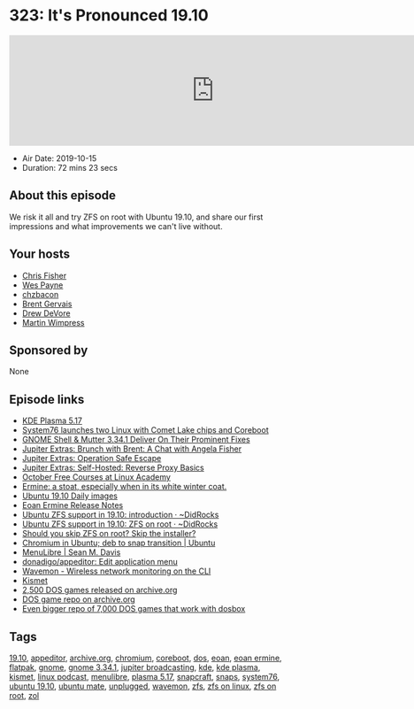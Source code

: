 # 323: It's Pronounced 19.10

<iframe src="https://player.fireside.fm/v2/RUkczH-V+dCGi5448?theme=dark" width="740" height="200" frameborder="0" scrolling="no"></iframe>

* Air Date: 2019-10-15
* Duration: 72 mins 23 secs

## About this episode

We risk it all and try ZFS on root with Ubuntu 19.10, and share our first impressions and what improvements we can't live without.

## Your hosts
* [Chris Fisher](https://linuxunplugged.com/hosts/chrislas)
* [Wes Payne](https://linuxunplugged.com/hosts/wes)
* [chzbacon](https://linuxunplugged.com/hosts/chzbacon)
* [Brent Gervais](https://linuxunplugged.com/guests/brentgervais)
* [Drew DeVore](https://linuxunplugged.com/guests/drewdevore)
* [Martin Wimpress](https://linuxunplugged.com/guests/martinwimpress)

## Sponsored by

None



## Episode links

  * [KDE Plasma 5.17](https://kde.org/announcements/plasma-5.17.0.php "KDE Plasma 5.17")
  * [System76 launches two Linux with Comet Lake chips and Coreboot](https://liliputing.com/2019/10/system76-launches-two-linux-with-comet-lake-chips-and-coreboot.html "System76 launches two Linux with Comet Lake chips and Coreboot")
  * [GNOME Shell & Mutter 3.34.1 Deliver On Their Prominent Fixes](https://www.phoronix.com/scan.php?page=news_item&px=GNOME-Shell-Mutter-3.34.1 "GNOME Shell & Mutter 3.34.1 Deliver On Their Prominent Fixes")
  * [Jupiter Extras: Brunch with Brent: A Chat with Angela Fisher](https://extras.show/21 "Jupiter Extras: Brunch with Brent: A Chat with Angela Fisher")
  * [Jupiter Extras: Operation Safe Escape](https://extras.show/20 "Jupiter Extras: Operation Safe Escape")
  * [Jupiter Extras: Self-Hosted: Reverse Proxy Basics](https://extras.show/19 "Jupiter Extras: Self-Hosted: Reverse Proxy Basics")
  * [October Free Courses at Linux Academy](https://linuxacademy.com/blog/announcements/free-courses-at-linux-academy-october-2019/ "October Free Courses at Linux Academy")
  * [Ermine: a stoat, especially when in its white winter coat.](http://www.theliberati.net/quaequamblog/wp-content/ermine-wallpaper-4.jpg "Ermine: a stoat, especially when in its white winter coat.")
  * [Ubuntu 19.10 Daily images](http://cdimage.ubuntu.com/ubuntu-mate/daily-live/current/ "Ubuntu 19.10 Daily images")
  * [Eoan Ermine Release Notes](https://wiki.ubuntu.com/EoanErmine/ReleaseNotes "Eoan Ermine Release Notes")
  * [Ubuntu ZFS support in 19.10: introduction · ~DidRocks](https://didrocks.fr/2019/08/06/ubuntu-zfs-support-in-19.10-introduction/ "Ubuntu ZFS support in 19.10: introduction · ~DidRocks")
  * [Ubuntu ZFS support in 19.10: ZFS on root · ~DidRocks](https://didrocks.fr/2019/10/11/ubuntu-zfs-support-in-19.10-zfs-on-root/ "Ubuntu ZFS support in 19.10: ZFS on root · ~DidRocks")
  * [Should you skip ZFS on root? Skip the installer?](https://didrocks.fr/images/zsys/eoan-installer-choice.png "Should you skip ZFS on root? Skip the installer?")
  * [Chromium in Ubuntu; deb to snap transition | Ubuntu](https://ubuntu.com/blog/chromium-in-ubuntu-deb-to-snap-transition "Chromium in Ubuntu; deb to snap transition | Ubuntu")
  * [MenuLibre | Sean M. Davis](https://bluesabre.org/projects/menulibre/ "MenuLibre | Sean M. Davis")
  * [donadigo/appeditor: Edit application menu](https://github.com/donadigo/appeditor "donadigo/appeditor: Edit application menu")
  * [Wavemon - Wireless network monitoring on the CLI](https://github.com/uoaerg/wavemon "Wavemon - Wireless network monitoring on the CLI")
  * [Kismet](https://www.kismetwireless.net/ "Kismet")
  * [2,500 DOS games released on archive.org](https://blog.archive.org/2019/10/13/2500-more-ms-dos-games-playable-at-the-archive/ "2,500 DOS games released on archive.org")
  * [DOS game repo on archive.org](https://archive.org/details/softwarelibrary_msdos_games?and%5B%5D=emulator_start%3A%2Aiafix%2A&sin=&sort=-publicdate "DOS game repo on archive.org")
  * [Even bigger repo of 7,000 DOS games that work with dosbox](https://exodos.the-eye.eu/ "Even bigger repo of 7,000 DOS games that work with dosbox")



## Tags

[19.10](https://linuxunplugged.com/tags/19.10), [appeditor](https://linuxunplugged.com/tags/appeditor), [archive.org](https://linuxunplugged.com/tags/archive.org), [chromium](https://linuxunplugged.com/tags/chromium), [coreboot](https://linuxunplugged.com/tags/coreboot), [dos](https://linuxunplugged.com/tags/dos), [eoan](https://linuxunplugged.com/tags/eoan), [eoan ermine](https://linuxunplugged.com/tags/eoan%20ermine), [flatpak](https://linuxunplugged.com/tags/flatpak), [gnome](https://linuxunplugged.com/tags/gnome), [gnome 3.34.1](https://linuxunplugged.com/tags/gnome%203.34.1), [jupiter broadcasting](https://linuxunplugged.com/tags/jupiter%20broadcasting), [kde](https://linuxunplugged.com/tags/kde), [kde plasma](https://linuxunplugged.com/tags/kde%20plasma), [kismet](https://linuxunplugged.com/tags/kismet), [linux podcast](https://linuxunplugged.com/tags/linux%20podcast), [menulibre](https://linuxunplugged.com/tags/menulibre), [plasma 5.17](https://linuxunplugged.com/tags/plasma%205.17), [snapcraft](https://linuxunplugged.com/tags/snapcraft), [snaps](https://linuxunplugged.com/tags/snaps), [system76](https://linuxunplugged.com/tags/system76), [ubuntu 19.10](https://linuxunplugged.com/tags/ubuntu%2019.10), [ubuntu mate](https://linuxunplugged.com/tags/ubuntu%20mate), [unplugged](https://linuxunplugged.com/tags/unplugged), [wavemon](https://linuxunplugged.com/tags/wavemon), [zfs](https://linuxunplugged.com/tags/zfs), [zfs on linux](https://linuxunplugged.com/tags/zfs%20on%20linux), [zfs on root](https://linuxunplugged.com/tags/zfs%20on%20root), [zol](https://linuxunplugged.com/tags/zol)